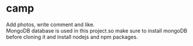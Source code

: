 # camp
Add photos, write comment and like.<br>
MongoDB database is used in this project.so make sure to install mongoDB before cloning it and install nodejs and npm packages.
